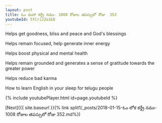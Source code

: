 ```yaml
---
layout: post
title: ఓం మహా కర్త్రే నమః- 1008 రోజుల తపస్సులో రోజు  353
youtubeId: 5fCriJZo1E8
---
```

 
 
Helps get goodness, bliss and peace and God's blessings
 
Helps remain focused, help generate inner energy 
 
Helps boost physical and mental health 
 
Helps remain grounded and generates a sense of gratitude towards the greater power 
 
Helps reduce bad karma
 
How to learn English in your sleep for telugu people
 
 
 
 


{% include youtubePlayer.html id=page.youtubeId %}
 
[Next]({{ site.baseurl }}{% link split1/_posts/2018-01-15-ఓం లోక కర్త్రే నమః- 1008 రోజుల తపస్సులో రోజు  352.md%})
 
